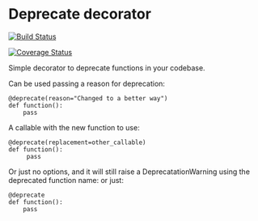 # Deprecate decorator

[![Build Status](https://travis-ci.org/AndreaCrotti/depr.png)](https://travis-ci.org/AndreaCrotti/depr)

[![Coverage Status](https://coveralls.io/repos/github/AndreaCrotti/depr/badge.svg?branch=master)](https://coveralls.io/github/AndreaCrotti/depr?branch=master)

Simple decorator to deprecate functions in your codebase.


Can be used passing a reason for deprecation:

    @deprecate(reason="Changed to a better way")
    def function():
        pass

A callable with the new function to use:

    @deprecate(replacement=other_callable)
    def function():
         pass


Or just no options, and it will still raise a DeprecatationWarning using the deprecated function name:
or just:


    @deprecate
    def function():
        pass
